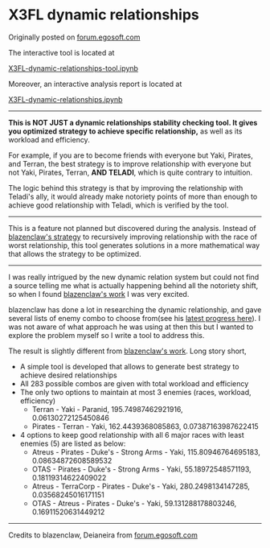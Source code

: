 # X3FL dynamic relationships

Originally posted on [forum.egosoft.com](https://forum.egosoft.com/viewtopic.php?f=199&t=439741&p=5061950#p5061950)

The interactive tool is located at 

[X3FL-dynamic-relationships-tool.ipynb](https://colab.research.google.com/github/mkmark/X3FL-dynamic-relationships/blob/main/X3FL-dynamic-relationships-tool.ipynb)

Moreover, an interactive analysis report is located at

[X3FL-dynamic-relationships.ipynb](https://colab.research.google.com/github/mkmark/X3FL-dynamic-relationships/blob/main/X3FL-dynamic-relationships.ipynb)

---

**This is NOT JUST a dynamic relationships stability checking tool. It gives you optimized strategy to achieve specific relationship,** as well as its workload and efficiency.

For example, if you are to become friends with everyone but Yaki, Pirates, and Terran, the best strategy is to improve relationship with everyone but not Yaki, Pirates, Terran, **AND TELADI**, which is quite contrary to intuition. 

The logic behind this strategy is that by improving the relationship with Teladi's ally, it would already make notoriety points of more than enough to achieve good relationship with Teladi, which is verified by the tool.

---

This is a feature not planned but discovered during the analysis. Instead of [blazenclaw's strategy](https://github.com/dzfischer/X3FL-DRCalculation/tree/master) to recursively improving relationship with the race of worst relationship, this tool generates solutions in a more mathematical way that allows the strategy to be optimized.

---

I was really intrigued by the new dynamic relation system but could not find a source telling me what is actually happening behind all the notoriety shift, so when I found [blazenclaw's work](https://forum.egosoft.com/viewtopic.php?f=199&t=438936=) I was very excited.

blazenclaw has done a lot in researching the dynamic relationship, and gave several lists of enemy combo to choose from(see his [latest progress here](https://steamcommunity.com/sharedfiles/filedetails/?id=2499635590)). I was not aware of what approach he was using at then this but I wanted to explore the problem myself so I write a tool to address this.

The result is slightly different from [blazenclaw's work](https://github.com/dzfischer/X3FL-DRCalculation/tree/master). Long story short,
- A simple tool is developed that allows to generate best strategy to achieve desired relationships
- All 283 possible combos are given with total workload and efficiency
- The only two options to maintain at most 3 enemies (races, workload, efficiency)
    - Terran - Yaki - Paranid, 195.74987462921916, 0.06130272125450846
    - Pirates - Terran - Yaki, 162.4439368085863, 0.07387163987622415
- 4 options to keep good relationship with all 6 major races with least enemies (5) are listed as below:
    - Atreus - Pirates - Duke's - Strong Arms - Yaki, 115.80946764695183, 0.08634872608589532
    - OTAS - Pirates - Duke's - Strong Arms - Yaki, 55.18972548571193, 0.18119314622409022
    - Atreus - TerraCorp - Pirates - Duke's - Yaki, 280.2498134147285, 0.03568245016171151
    - OTAS - Atreus - Pirates - Duke's - Yaki, 59.131288178803246, 0.16911520631449212

---

Credits to blazenclaw, Deianeira from [forum.egosoft.com](https://forum.egosoft.com/viewtopic.php?f=199&t=439741&p=5061950#p5061950)